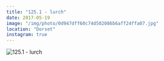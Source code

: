 ```yaml
---
title: "125.1 - lurch"
date: 2017-05-19
image: "/img/photo/0d947dff60c74d502086b6aff24ffa07.jpg"
location: "Dorset"
instagram: true
---
```


![125.1 - lurch](/img/photo/0d947dff60c74d502086b6aff24ffa07.jpg)
